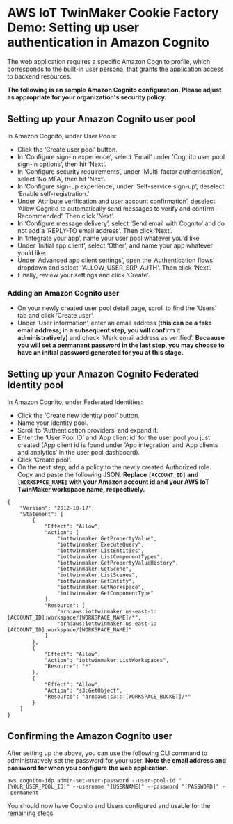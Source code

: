 # AWS IoT TwinMaker Cookie Factory Demo: Setting up user authentication in Amazon Cognito

The web application requires a specific Amazon Cognito profile, which corresponds to the built-in user persona, that grants the application access to backend resources. 

**The following is an sample Amazon Cognito configuration. Please adjust as appropriate for your organization's security policy.**

## Setting up your Amazon Cognito user pool

In Amazon Cognito, under User Pools:

* Click the ‘Create user pool’ button.
* In ‘Configure sign-in experience’, select ‘Email’ under ‘Cognito user pool sign-in options’, then hit ‘Next’.
* In ‘Configure security requirements’, under ‘Multi-factor authentication’, select ‘No MFA’, then hit ‘Next’.
* In ‘Configure sign-up experience’, under ‘Self-service sign-up’, deselect ‘Enable self-registration.’
* Under ‘Attribute verification and user account confirmation’, deselect ‘Allow Cognito to automatically send messages to verify and confirm - Recommended’. Then click ‘Next’.
* In ‘Configure message delivery’, select ‘Send email with Cognito’ and do not add a ‘REPLY-TO email address’. Then click ‘Next’.
* In ‘Integrate your app’, name your user pool whatever you’d like.
* Under ‘Initial app client’, select ‘Other’, and name your app whatever you’d like.
* Under ‘Advanced app client settings’, open the ‘Authentication flows’ dropdown and select ‘'ALLOW_USER_SRP_AUTH'. Then click ‘Next’.
* Finally, review your settings and click ‘Create’.

### Adding an Amazon Cognito user

* On your newly created user pool detail page, scroll to find the ‘Users’ tab and click ‘Create user’.
* Under ‘User information’, enter an email address **(this can be a fake email address; in a subsequent step, you will confirm it administratively)** and check ‘Mark email address as verified’. **Becaause you will set a permanant password in the last step, you may choose to have an initial password generated for you at this stage.**

## Setting up your Amazon Cognito Federated Identity pool

In Amazon Cognito, under Federated Identities:

* Click the ‘Create new identity pool’ button. 
* Name your identity pool.
* Scroll to ‘Authentication providers’ and expand it.
* Enter the ‘User Pool ID’ and ‘App client id’ for the user pool you just created (App client id is found under ‘App integration’ and ‘App clients and analytics’ in the user pool dashboard). 
* Click ‘Create pool’.
* On the next step, add a policy to the newly created Authorized role. Copy and paste the following JSON. **Replace `[ACCOUNT_ID]` and `[WORKSPACE_NAME]` with your Amazon account id and your AWS IoT TwinMaker workspace name, respectively.**

```
{
    "Version": "2012-10-17",
    "Statement": [
        {
            "Effect": "Allow",
            "Action": [
                "iottwinmaker:GetPropertyValue",
                "iottwinmaker:ExecuteQuery",
                "iottwinmaker:ListEntities",
                "iottwinmaker:ListComponentTypes",
                "iottwinmaker:GetPropertyValueHistory",
                "iottwinmaker:GetScene",
                "iottwinmaker:ListScenes",
                "iottwinmaker:GetEntity",
                "iottwinmaker:GetWorkspace",
                "iottwinmaker:GetComponentType"
            ],
            "Resource": [
                "arn:aws:iottwinmaker:us-east-1:[ACCOUNT_ID]:workspace/[WORKSPACE_NAME]/*",
                "arn:aws:iottwinmaker:us-east-1:[ACCOUNT_ID]:workspace/[WORKSPACE_NAME]"
            ]
        },
        {
            "Effect": "Allow",
            "Action": "iottwinmaker:ListWorkspaces",
            "Resource": "*"
        },
        {
            "Effect": "Allow",
            "Action": "s3:GetObject",
            "Resource": "arn:aws:s3:::[WORKSPACE_BUCKET]/*"
        }
    ]
}
```

## Confirming the Amazon Cognito user

After setting up the above, you can use the following CLI command to administratively set the password for your user. **Note the email address and password for when you configure the web application.**

```
aws cognito-idp admin-set-user-password --user-pool-id "[YOUR_USER_POOL_ID]" --username "[USERNAME]" --password "[PASSWORD]" --permanent
```

You should now have Cognito and Users configured and usable for the [remaining steps](./README.md)